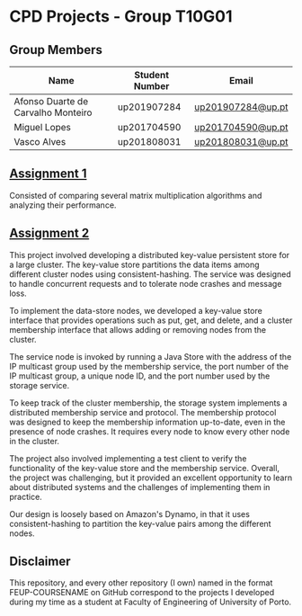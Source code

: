 # CPD Projects - Group T10G01

## Group Members

| Name                               | Student Number | Email             |
| ---------------------------------- | -------------- | ----------------- |
| Afonso Duarte de Carvalho Monteiro | up201907284    | up201907284@up.pt |
| Miguel Lopes                       | up201704590    | up201704590@up.pt |
| Vasco Alves                        | up201808031    | up201808031@up.pt |

## [Assignment 1](./assign1)

Consisted of comparing several matrix multiplication algorithms and analyzing their performance. 

## [Assignment 2](./assign2)

This project involved developing a distributed key-value persistent store for a large cluster. The key-value store partitions the data items among different cluster nodes using consistent-hashing. The service was designed to handle concurrent requests and to tolerate node crashes and message loss.

To implement the data-store nodes, we developed a key-value store interface that provides operations such as put, get, and delete, and a cluster membership interface that allows adding or removing nodes from the cluster.

The service node is invoked by running a Java Store with the address of the IP multicast group used by the membership service, the port number of the IP multicast group, a unique node ID, and the port number used by the storage service.

To keep track of the cluster membership, the storage system implements a distributed membership service and protocol. The membership protocol was designed to keep the membership information up-to-date, even in the presence of node crashes. It requires every node to know every other node in the cluster.

The project also involved implementing a test client to verify the functionality of the key-value store and the membership service. Overall, the project was challenging, but it provided an excellent opportunity to learn about distributed systems and the challenges of implementing them in practice.

Our design is loosely based on Amazon's Dynamo, in that it uses consistent-hashing to partition the key-value pairs among the different nodes.

## Disclaimer

This repository, and every other repository (I own) named in the format FEUP-COURSENAME on GitHub correspond to the projects I developed during my time as a student at Faculty of Engineering of University of Porto.
